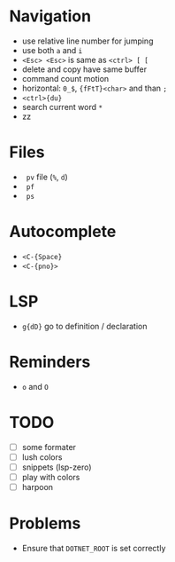 # Navigation
 - use relative line number for jumping
 - use both `a` and `i`
 - `<Esc> <Esc>` is same as `<ctrl> [ [`
 - delete and copy have same buffer
 - command count motion
 - horizontal: `0_$`, `{fFtT}<char>` and than `;`
 - `<ctrl>{du}`
 - search current word `*`
 - zz

# Files
 - ` pv` file (`%`, `d`)
 - ` pf`
 - ` ps`

# Autocomplete
 - `<C-{Space}`
 - `<C-{pno}>`

# LSP
 - `g{dD}` go to definition / declaration

# Reminders
 - `o` and `O`

# TODO
 - [ ] some formater
 - [ ] lush colors
 - [ ] snippets (lsp-zero)
 - [ ] play with colors
 - [ ] harpoon

# Problems
 - Ensure that `DOTNET_ROOT` is set correctly
